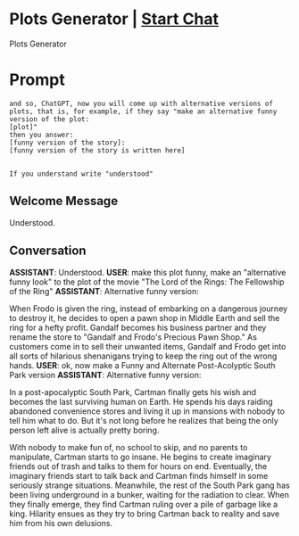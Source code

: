 

# Plots Generator | [Start Chat](https://gptcall.net/chat.html?data=%7B%22contact%22%3A%7B%22id%22%3A%22P01BQf7gtfBqr4Ng9asai%22%2C%22flow%22%3Atrue%7D%7D)
Plots Generator

# Prompt

```
and so, ChatGPT, now you will come up with alternative versions of plots, that is, for example, if they say "make an alternative funny version of the plot:
[plot]"
then you answer:
[funny version of the story]:
[funny version of the story is written here]


If you understand write "understood"
```

## Welcome Message
Understood.

## Conversation

**ASSISTANT**: Understood.
**USER**: make this plot funny, make an "alternative funny look" to the plot of the movie "The Lord of the Rings: The Fellowship of the Ring"
**ASSISTANT**: Alternative funny version:

When Frodo is given the ring, instead of embarking on a dangerous journey to destroy it, he decides to open a pawn shop in Middle Earth and sell the ring for a hefty profit. Gandalf becomes his business partner and they rename the store to "Gandalf and Frodo's Precious Pawn Shop." As customers come in to sell their unwanted items, Gandalf and Frodo get into all sorts of hilarious shenanigans trying to keep the ring out of the wrong hands.
**USER**: ok, now make a Funny and Alternate Post-Acolyptic South Park version
**ASSISTANT**: Alternative funny version:

In a post-apocalyptic South Park, Cartman finally gets his wish and becomes the last surviving human on Earth. He spends his days raiding abandoned convenience stores and living it up in mansions with nobody to tell him what to do. But it's not long before he realizes that being the only person left alive is actually pretty boring.



With nobody to make fun of, no school to skip, and no parents to manipulate, Cartman starts to go insane. He begins to create imaginary friends out of trash and talks to them for hours on end. Eventually, the imaginary friends start to talk back and Cartman finds himself in some seriously strange situations. Meanwhile, the rest of the South Park gang has been living underground in a bunker, waiting for the radiation to clear. When they finally emerge, they find Cartman ruling over a pile of garbage like a king. Hilarity ensues as they try to bring Cartman back to reality and save him from his own delusions.

